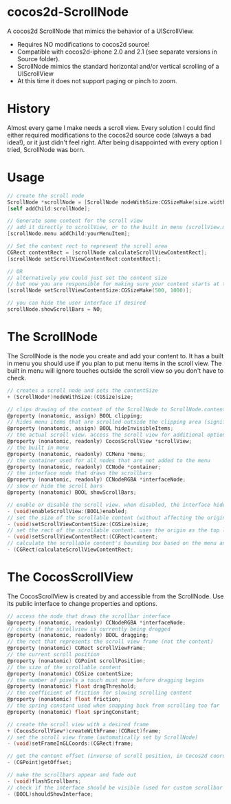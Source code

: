 cocos2d-ScrollNode
==================

A cocos2d ScrollNode that mimics the behavior of a UIScrollView. 
- Requires NO modifications to cocos2d source! 
- Compatible with cocos2d-iphone 2.0 and 2.1 (see separate versions in Source folder).
- ScrollNode mimics the standard horizontal and/or vertical scrolling of a UIScrollView
- At this time it does not support paging or pinch to zoom.

History
==================
Almost every game I make needs a scroll view. Every solution I could find either required modifications to the cocos2d source code (always a bad idea!), or it just didn't feel right. After being disappointed with every option I tried, ScrollNode was born.


Usage
==================

```Objective-C
// create the scroll node
ScrollNode *scrollNode = [ScrollNode nodeWithSize:CGSizeMake(size.width, size.height)];
[self addChild:scrollNode];

// Generate some content for the scroll view
// add it directly to scrollView, or to the built in menu (scrollView.menu)
[scrollNode.menu addChild:yourMenuItem];

// Set the content rect to represent the scroll area
CGRect contentRect = [scrollNode calculateScrollViewContentRect];
[scrollNode setScrollViewContentRect:contentRect];

// OR
// alternatively you could just set the content size
// but now you are responsible for making sure your content starts at the right position
[scrollNode setScrollViewContentSize:CGSizeMake(500, 1000)];

// you can hide the user interface if desired
scrollNode.showScrollBars = NO;
```

The ScrollNode
==================
The ScrollNode is the node you create and add your content to. It has a built in menu you should use if you plan to put menu items in the scroll view. The built in menu will ignore touches outside the scroll view so you don't have to check.
```Objective-C
// creates a scroll node and sets the contentSize
+ (ScrollNode*)nodeWithSize:(CGSize)size;

// clips drawing of the content of the ScrollNode to ScrollNode.contentSize
@property (nonatomic, assign) BOOL clipping;
// hides menu items that are scrolled outside the clipping area (significantly improves performance)
@property (nonatomic, assign) BOOL hideInvisibleItems;
// the actual scroll view. access the scroll view for additional options
@property (nonatomic, readonly) CocosScrollView *scrollView;
// the built in menu
@property (nonatomic, readonly) CCMenu *menu;
// the container used for all nodes that are not added to the menu
@property (nonatomic, readonly) CCNode *container;
// the interface node that draws the scrollbars
@property (nonatomic, readonly) CCNodeRGBA *interfaceNode;
// show or hide the scroll bars
@property (nonatomic) BOOL showScrollBars;

// enable or disable the scroll view. when disabled, the interface hides and touches act normal (no scrolling)
- (void)enableScrollView:(BOOL)enabled;
// set the size of the scrollable content (without affecting the origin)
- (void)setScrollViewContentSize:(CGSize)size;
// set the rect of the scrollable content. uses the origin as the top left.
- (void)setScrollViewContentRect:(CGRect)content;
// calculate the scrollable content's bounding box based on the menu and content children
- (CGRect)calculateScrollViewContentRect;
```

The CocosScrollView
==================
The CocosScrollView is created by and accessible from the ScrollNode. Use its public interface to change properties and options.
```Objective-C
// access the node that draws the scrollbar interface
@property (nonatomic, readonly) CCNodeRGBA *interfaceNode;
// check if the scrollview is currently being dragged
@property (nonatomic, readonly) BOOL dragging;
// the rect that represents the scroll view frame (not the content)
@property (nonatomic) CGRect scrollViewFrame;
// the current scroll position
@property (nonatomic) CGPoint scrollPosition;
// the size of the scrollable content
@property (nonatomic) CGSize contentSize;
// the number of pixels a touch must move before dragging begins
@property (nonatomic) float dragThreshold;
// the coefficient of friction for slowing scrolling content
@property (nonatomic) float friction;
// the spring constant used when snapping back from scrolling too far
@property (nonatomic) float springConstant;

// create the scroll view with a desired frame
+ (CocosScrollView*)createWithFrame:(CGRect)frame;
// set the scroll view frame (automatically set by ScrollNode)
- (void)setFrameInGLCoords:(CGRect)frame;

// get the content offset (inverse of scroll position, in Cocos2d coordinates)
- (CGPoint)getOffset;

// make the scrollbars appear and fade out
- (void)flashScrollbars;
// check if the interface should be visible (used for custom scrollbar ui)
- (BOOL)shouldShowInterface;
```

